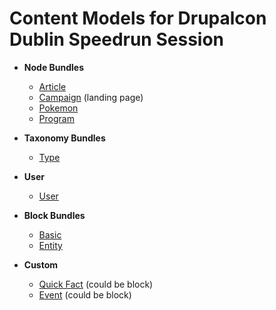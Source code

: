 # Content Models for Drupalcon Dublin Speedrun Session

* **Node Bundles**
  * [Article](artcle.md)
  * [Campaign](campaign.md) (landing page)
  * [Pokemon](pokemon.md)
  * [Program](program.md)

* **Taxonomy Bundles**
  * [Type](type.md)

* **User**
  * [User](user.md)

* **Block Bundles**
  * [Basic](basic-block.md)
  * [Entity](entity-block.md)

* **Custom**
  * [Quick Fact](quick-facts.md) (could be block)
  * [Event](event.md) (could be block)

